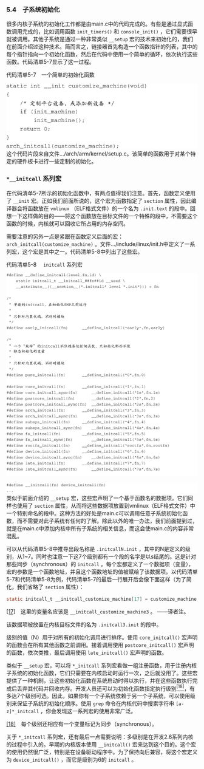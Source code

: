 ### 5.4　子系统初始化

很多内核子系统的初始化工作都是由main.c中的代码完成的。有些是通过显式函数调用完成的，比如调用函数 `init_timers()` 和 `console_init()` ，它们需要很早就被调用。其他子系统是通过一种非常类似 `__setup` 宏的技术来初始化的，我们在前面介绍过这种技术。简而言之，链接器首先构造一个函数指针的列表，其中的每个指针指向一个初始化函数，然后在代码中使用一个简单的循环，依次执行这些函数。代码清单5-7显示了这一过程。

代码清单5-7　一个简单的初始化函数



![83.jpg](../images/83.jpg)
这个代码片段来自文件.../arch/arm/kernel/setup.c。该简单的函数用于对某个特定的硬件板卡进行一些定制的初始化。

###  `*__initcall` 系列宏

在代码清单5-7所示的初始化函数中，有两点值得我们注意。首先，函数定义使用了 `__init` 宏。正如我们前面所说的，这个宏为函数指定了 `section` 属性，因此编译器会将函数放在 `vmlinux` （ELF格式文件）的一个名为 `.init.text` 的段中。回想一下这样做的目的——将这个函数放在目标文件的一个特殊的段中，不需要这个函数的时候，内核就可以回收它所占用的内存空间。

需要注意的另外一点是紧跟在函数定义后面的宏： `arch_initcall(customize_machine)` 。文件.../include/linux/init.h中定义了一系列宏，这个宏是其中之一。代码清单5-8中列出了这些宏。

代码清单5-8　 `initcall` 系列宏



![84.jpg](../images/84.jpg)


![85.jpg](../images/85.jpg)
类似于前面介绍的 `__setup` 宏，这些宏声明了一个基于函数名的数据项。它们同样也使用了 `section` 属性，从而将这些数据项放置到vmlinux（ELF格式文件）中一个特别命名的段中。这种方法的好处是main.c可以调用任意子系统初始化函数，而不需要对此子系统有任何的了解。除此以外的唯一办法，我们前面提到过，就是在main.c中添加内核中所有子系统的相关信息，而这会使main.c的内容非常混乱。

可以从代码清单5-8中推导出段名称是 `.initcallN.init` ，其中的N是定义的级别，从1~7。同时也注意一下这7个级别都有一个段的名字是以s结尾的。这是针对那些同步（synchronous）的 `initcall` 。每个宏都定义了一个数据项（变量），宏的参数是一个函数地址，并且这个函数地址的值被赋给了该数据项。以代码清单5-7和代码清单5-8为例，代码清单5-7的最后一行展开后会像下面这样（为了简化，我们省略了 `section` 属性）：

```c
static initcall_t __initcall_customize_machine[17] = customize_machine;

```

<a class="my_markdown" href="['#ac0517']">[17]</a>　这里的变量名应该是 `__initcall_customize_machine3` 。 ——译者注。

该数据项被放置在内核目标文件的名为 `.initcall3.init` 的段中。

级别的值（N）用于对所有的初始化调用进行排序。使用 `core_initcall()` 宏声明的函数会在所有其他函数之前调用。接着调用使用 `postcore_initcall()` 宏声明的函数，依次类推，最后调用使用 `late_initcall()` 宏声明的函数。

类似于 `__setup` 宏，可以将 `*_initcall` 系列宏看做一组注册函数，用于注册内核子系统的初始化函数，它们只需要在内核启动时运行一次，之后就没用了。这些宏提供了一种机制，让这些初始化函数在系统启动时得以执行，并在这些函数执行完成后丢弃其代码并回收内存。开发人员还可以为初始化函数指定执行级别<a class="my_markdown" href="['#anchor0518']"><sup class="my_markdown">[18]</sup></a>，有多达7个级别可选。因此，如果你有一个子系统依赖于另一个子系统，可以使用级别来保证子系统的初始化顺序。使用 `grep` 命令在内核代码中搜索字符串 `[a-z]*_initcall` ，你会发现这一系列宏的使用非常广泛。

<a class="my_markdown" href="['#ac0518']">[18]</a>　每个级别还相应有一个变量标记为同步（synchronous）。

关于 `*_initcall` 系列宏，还有最后一点需要说明：多级别是在开发2.6系列内核的过程中引入的。早期的内核版本使用 `__initcall()` 宏来达到这个目的。这个宏的使用仍然很广泛，特别是在设备驱动程序中。为了保持向后兼容，将这个宏定义为 `device_initcall()` ，而它是级别为6的 `initcall` 。

